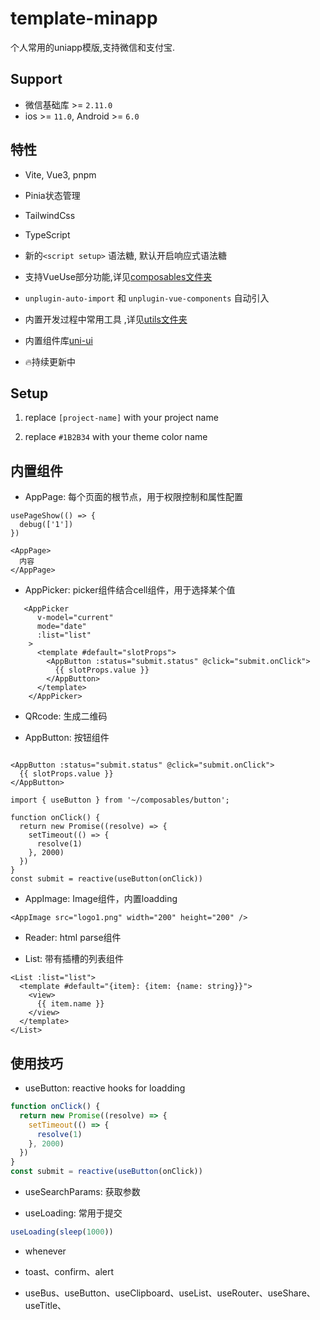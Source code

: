 # template-minapp
个人常用的uniapp模版,支持微信和支付宝.

## Support
* 微信基础库 >= `2.11.0`
* ios >= `11.0`, Android >= `6.0`

## 特性
* Vite, Vue3, pnpm

* Pinia状态管理

* TailwindCss

* TypeScript

* 新的`<script setup>` 语法糖, 默认开启响应式语法糖

* 支持VueUse部分功能,详见[composables文件夹](https://github.com/Depeng0929/ktemplate-miapp-v/tree/main/src/composables)

* `unplugin-auto-import` 和 `unplugin-vue-components` 自动引入

* 内置开发过程中常用工具 ,详见[utils文件夹](https://github.com/Depeng0929/ktemplate-miapp-v/tree/main/src/utils)

* 内置组件库[uni-ui](https://uniapp.dcloud.net.cn/component/uniui/uni-ui.html)

* 🔥持续更新中

## Setup

1. replace `[project-name]` with your project name

2. replace `#1B2B34` with your theme color name

## 内置组件

* AppPage: 每个页面的根节点，用于权限控制和属性配置

```vue
usePageShow(() => {
  debug(['1'])
})

<AppPage>
  内容
</AppPage>
```

* AppPicker: picker组件结合cell组件，用于选择某个值

```vue
   <AppPicker
      v-model="current"
      mode="date"
      :list="list"
    >
      <template #default="slotProps">
        <AppButton :status="submit.status" @click="submit.onClick">
          {{ slotProps.value }}
        </AppButton>
      </template>
    </AppPicker>
```

* QRcode: 生成二维码

* AppButton: 按钮组件

```vue

<AppButton :status="submit.status" @click="submit.onClick">
  {{ slotProps.value }}
</AppButton>

import { useButton } from '~/composables/button';

function onClick() {
  return new Promise((resolve) => {
    setTimeout(() => {
      resolve(1)
    }, 2000)
  })
}
const submit = reactive(useButton(onClick))
```

* AppImage: Image组件，内置loadding

```vue
<AppImage src="logo1.png" width="200" height="200" />
```

* Reader: html parse组件

* List: 带有插槽的列表组件

```vue
<List :list="list">
  <template #default="{item}: {item: {name: string}}">
    <view>
      {{ item.name }}
    </view>
  </template>
</List>
```

## 使用技巧

* useButton: reactive hooks for loadding

```js
function onClick() {
  return new Promise((resolve) => {
    setTimeout(() => {
      resolve(1)
    }, 2000)
  })
}
const submit = reactive(useButton(onClick))
```

* useSearchParams: 获取参数

* useLoading: 常用于提交

```js
useLoading(sleep(1000))
```

* whenever

* toast、confirm、alert

* useBus、useButton、useClipboard、useList、useRouter、useShare、useTitle、

